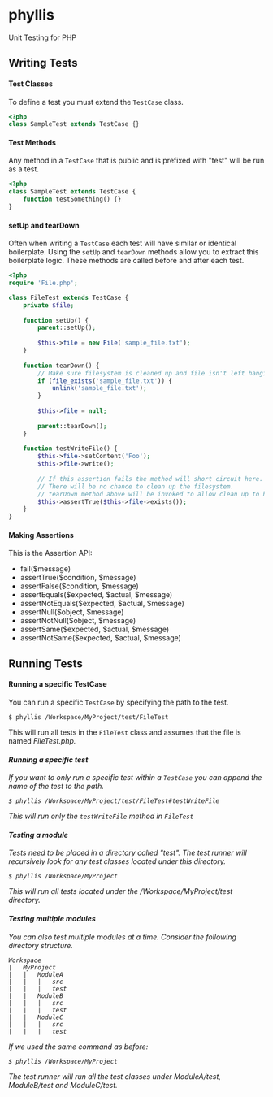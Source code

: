 # phyllis #

Unit Testing for PHP

## Writing Tests ##

#### Test Classes

To define a test you must extend the <code>TestCase</code> class.

```php
<?php
class SampleTest extends TestCase {}
```

#### Test Methods

Any method in a <code>TestCase</code> that is public and is prefixed with "test" will be run as a test.

```php
<?php
class SampleTest extends TestCase {
	function testSomething() {}
}
```

#### setUp and tearDown

Often when writing a <code>TestCase</code> each test will have similar or identical boilerplate. Using the <code>setUp</code> and <code>tearDown</code> methods allow you to extract this boilerplate logic. These methods are called before and after each test.

```php
<?php
require 'File.php';

class FileTest extends TestCase {
	private $file;
	
	function setUp() {
		parent::setUp();
		
		$this->file = new File('sample_file.txt');
	}
	
	function tearDown() {
		// Make sure filesystem is cleaned up and file isn't left hanging around
		if (file_exists('sample_file.txt')) {
			unlink('sample_file.txt');
		}
	
		$this->file = null;
		
		parent::tearDown();
	}
	
	function testWriteFile() {
		$this->file->setContent('Foo');
		$this->file->write();
		
		// If this assertion fails the method will short circuit here.
		// There will be no chance to clean up the filesystem.
		// tearDown method above will be invoked to allow clean up to happen.
		$this->assertTrue($this->file->exists());
	}
}
```

#### Making Assertions

This is the Assertion API:

- fail($message)
- assertTrue($condition, $message)
- assertFalse($condition, $message)
- assertEquals($expected, $actual, $message)
- assertNotEquals($expected, $actual, $message)
- assertNull($object, $message)
- assertNotNull($object, $message)
- assertSame($expected, $actual, $message)
- assertNotSame($expected, $actual, $message)

## Running Tests ##

#### Running a specific TestCase

You can run a specific <code>TestCase</code> by specifying the path to the test.

    $ phyllis /Workspace/MyProject/test/FileTest

This will run all tests in the <code>FileTest</code> class and assumes that the file is named <em>FileTest.php<em>.

#### Running a specific test

If you want to only run a specific test within a <code>TestCase</code> you can append the name of the test to the path.

    $ phyllis /Workspace/MyProject/test/FileTest#testWriteFile

This will run only the <code>testWriteFile</code> method in <code>FileTest</code>

#### Testing a module

Tests need to be placed in a directory called "test". The test runner will recursively look for any test classes located under this directory.

	$ phyllis /Workspace/MyProject
	
This will run all tests located under the /Workspace/MyProject/test directory.

#### Testing multiple modules

You can also test multiple modules at a time. Consider the following directory structure.
	
	Workspace
	|	MyProject
	|	|	ModuleA
	|	|	|	src
	|	|	|	test
	|	|	ModuleB
	|	|	|	src
	|	|	|	test
	|	|	ModuleC
	|	|	|	src
	|	|	|	test
	
If we used the same command as before:

	$ phyllis /Workspace/MyProject
	
The test runner will run all the test classes under ModuleA/test, ModuleB/test and ModuleC/test.